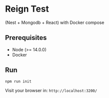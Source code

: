 # Reign Test
(Nest + Mongodb + React) with Docker compose

## Prerequisites
- Node (>= 14.0.0)
- Docker

## Run
```
npm run init
```

Visit your browser in: `http://localhost:3200/`